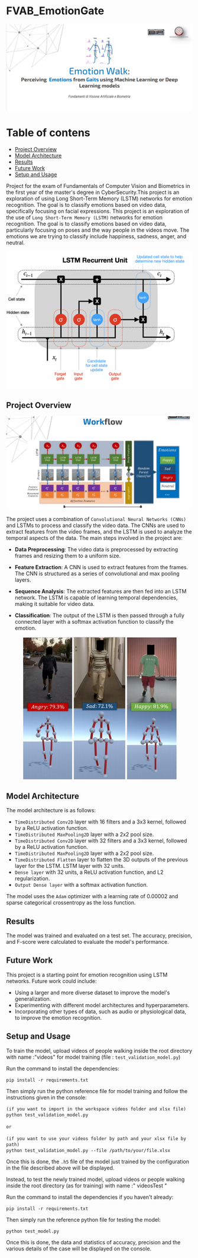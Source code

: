 # FVAB_EmotionGate
<picture>
  <source srcset="./readmePhotos/EmotionGait.png" media="(min-width: 680px)">
    <p align="center">  
        <img src="./readmePhotos/EmotionGait.png" alt="EmotionGateProject">
    </p>
</picture>

Table of contens
=============

* [Project Overview](#project-overview)
* [Model Architecture](#model-architecture)
* [Results](#results)
* [Future Work](#future-work)
* [Setup and Usage](#setup-and-usage)

Project for the exam of Fundamentals of Computer Vision and Biometrics in the first year of the master's degree in CyberSecurity.This project is an exploration of using Long Short-Term Memory (LSTM) networks for emotion recognition. The goal is to classify emotions based on video data, specifically focusing on facial expressions. 
This project is an exploration of the use of `Long Short-Term Memory (LSTM)` networks for emotion recognition. The goal is to classify emotions based on video data, particularly focusing on poses and the way people in the videos move.
The emotions we are trying to classify include happiness, sadness, anger, and neutral.
 
<picture>
  <source srcset="./readmePhotos/LSTM Unit.png" media="(min-width: 480px)">
  <p align="center">    
    <img src="./readmePhotos/LSTM Unit.png" alt="EmotionGateProject">
  </p>
</picture>

## Project Overview


<picture>
  <source srcset="./readmePhotos/WorkFlow.png" media="(min-width: 600px)">
  <p align="center">    
    <img src="./readmePhotos/WorkFlow.png" alt="EmotionGateProject">
  </p>
</picture>

The project uses a combination of `Convolutional Neural Networks (CNNs)` and LSTMs to process and classify the video data. The CNNs are used to extract features from the video frames, and the LSTM is used to analyze the temporal aspects of the data.
The main steps involved in the project are:

 - **Data Preprocessing**: The video data is preprocessed by extracting frames and resizing them to a uniform size.

 - **Feature Extraction**: A CNN is used to extract features from the frames. The CNN is structured as a series of convolutional and max pooling layers.

 - **Sequence Analysis**: The extracted features are then fed into an LSTM network. The LSTM is capable of learning temporal dependencies, making it suitable for video data.

 - **Classification**: The output of the LSTM is then passed through a fully connected layer with a softmax activation function to classify the emotion.

<picture>
  <source srcset="./readmePhotos/Emotions.png" media="(min-width: 600px)">
  <p align="center">  
    <img src="./readmePhotos/Emotions.png" alt="Emotions">
  </p>
</picture>

## Model Architecture

The model architecture is as follows:

- `TimeDistributed Conv2D` layer with 16 filters and a 3x3 kernel, followed by a ReLU activation function.
- `TimeDistributed MaxPooling2D` layer with a 2x2 pool size.
- `TimeDistributed Conv2D` layer with 32 filters and a 3x3 kernel, followed by a ReLU activation function.
- `TimeDistributed MaxPooling2D` layer with a 2x2 pool size.
- `TimeDistributed Flatten` layer to flatten the 3D outputs of the previous layer for the LSTM. LSTM layer with 32 units.
- `Dense layer` with 32 units, a ReLU activation function, and L2 regularization.
- `Output Dense layer` with a softmax activation function.

The model uses the `Adam` optimizer with a learning rate of 0.00002 and sparse categorical crossentropy as the loss function.

## Results

The model was trained and evaluated on a test set. The accuracy, precision, and F-score were calculated to evaluate the model's performance.

## Future Work

This project is a starting point for emotion recognition using LSTM networks. Future work could include:

- Using a larger and more diverse dataset to improve the model's generalization.
- Experimenting with different model architectures and hyperparameters.
- Incorporating other types of data, such as audio or physiological data, to improve the emotion recognition.

## Setup and Usage

To train the model, upload videos of people walking inside the root directory with name :"videos" for model training (file : `test_validation_model.py`)

Run the command to install the dependencies:
```
pip install -r requirements.txt
```
Then simply run the python reference file for model training and follow the instructions given in the console:
```
(if you want to import in the workspace videos folder and xlsx file)
python test_validation_model.py  

or

(if you want to use your videos folder by path and your xlsx file by path)
python test_validation_model.py --file /path/to/your/file.xlsx
```

Once this is done, the `.h5` file of the model just trained by the configuration in the file described above will be displayed.

Instead, to test the newly trained model, upload videos or people walking inside the root directory (as for training) with name :" videosTest "

Run the command to install the dependencies if you haven't already:
```
pip install -r requirements.txt
```
Then simply run the reference python file for testing the model:
```
python test_model.py
```
Once this is done, the data and statistics of accuracy, precision and the various details of the case will be displayed on the console.

